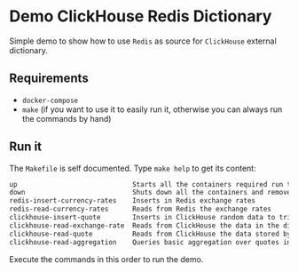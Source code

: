 # Demo ClickHouse Redis Dictionary

Simple demo to show how to use `Redis` as source for `ClickHouse` external dictionary.

## Requirements

- `docker-compose`
- `make` (if you want to use it to easily run it, otherwise you can always run the commands by hand)

## Run it

The `Makefile` is self documented. Type `make help` to get its content:

```txt
up                             Starts all the containers required run the demo
down                           Shuts down all the containers and removes their volume
redis-insert-currency-rates    Inserts in Redis exchange rates
redis-read-currency-rates      Reads from Redis the exchange rates
clickhouse-insert-quote        Inserts in ClickHouse random data to trigger the materialized views
clickhouse-read-exchange-rate  Reads from ClickHouse the data in the dictionary which points to Redis
clickhouse-read-quote          Reads from ClickHouse the data stored by the materialized view
clickhouse-read-aggregation    Queries basic aggregation over quotes in euros
```

Execute the commands in this order to run the demo.
